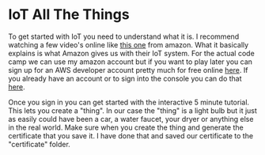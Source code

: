 IoT All The Things
====

To get started with IoT you need to understand what it is. I recommend watching a few video's online like [this one](https://aws.amazon.com/iot-platform/) from amazon. What it basically explains is what Amazon gives us with their IoT system. For the actual code camp we can use my amazon account but if you want to play later you can sign up for an AWS developer account pretty much for free online [here](https://aws.amazon.com/s/dm/optimization/server-side-test/free-tier/free_np/). If you already have an account or to sign into the console you can do that [here](https://aws.amazon.com/iot/).

Once you sign in you can get started with the interactive 5 minute tutorial. This lets you create a "thing". In our case the "thing" is a light bulb but it just as easily could have been a car, a water faucet, your dryer or anything else in the real world. Make sure when you create the thing and generate the certificate that you save it. I have done that and saved our certificate to the "certificate" folder.